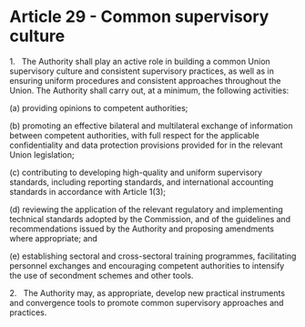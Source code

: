 # Article 29 - Common supervisory culture


1.   The Authority shall play an active role in building a common Union supervisory culture and consistent supervisory practices, as well as in ensuring uniform procedures and consistent approaches throughout the Union. The Authority shall carry out, at a minimum, the following activities:

(a) providing opinions to competent authorities;

(b) promoting an effective bilateral and multilateral exchange of information between competent authorities, with full respect for the applicable confidentiality and data protection provisions provided for in the relevant Union legislation;

(c) contributing to developing high-quality and uniform supervisory standards, including reporting standards, and international accounting standards in accordance with Article 1(3);

(d) reviewing the application of the relevant regulatory and implementing technical standards adopted by the Commission, and of the guidelines and recommendations issued by the Authority and proposing amendments where appropriate; and

(e) establishing sectoral and cross-sectoral training programmes, facilitating personnel exchanges and encouraging competent authorities to intensify the use of secondment schemes and other tools.

2.   The Authority may, as appropriate, develop new practical instruments and convergence tools to promote common supervisory approaches and practices.
